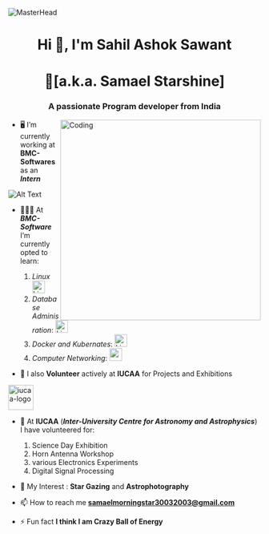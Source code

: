 ![MasterHead](https://miro.medium.com/v2/resize:fit:1358/0*ygaHmPjQnVmEApdT.gif)
<h1 align="center">Hi 👋, I'm Sahil Ashok Sawant</h1>
<h1 align="center">👋[a.k.a. Samael Starshine]</h1>
<h3 align="center">A passionate Program developer from India</h3>
<img align="right" alt="Coding" width="400" src="https://freelancersingh.com/wp-content/uploads/2022/01/4984c0ac41b13002de2873e622efa63c.gif">

- 🖥️ I’m currently working at **BMC-Softwares** as an ***Intern***

![Alt Text](https://upload.wikimedia.org/wikipedia/commons/thumb/d/d3/BMC_Software_logo_%282014%29.svg/100px-BMC_Software_logo_%282014%29.svg.png)

- 🧑🏻‍💻 At ***BMC-Software*** I’m currently opted to learn:
   1. *Linux*   <img src="https://juststickers.in/wp-content/uploads/2016/05/linux-inside-badge.png" alt="Linux Inside Badge" width="25" height="25">
   2. *Database Adminisration*:   <img src="https://w7.pngwing.com/pngs/466/577/png-transparent-database-computer-icons-others-black-symbol-svg.png" alt="Linux Inside Badge" width="25" height="25">
   3. *Docker and Kubernates*:   <img src="https://o.dlf.pt/dfpng/smallpng/313-3134306_docker-logo-svg-hd-png-download.png" alt="Linux Inside Badge" width="25" height="25">
   4. *Computer Networking*:   <img src="https://www.inventicons.com/uploads/iconset/1627/wm/512/computer-network-51.png" width="25" height="25">

- 🎇 I also **Volunteer** actively at **IUCAA** for Projects and Exhibitions

<img src="https://upload.wikimedia.org/wikipedia/commons/thumb/5/51/IUCAA_logo.svg/1200px-IUCAA_logo.svg.png" alt="iucaa-logo" width="50" height="50">
  
- 📡 At **IUCAA** (**_Inter-University Centre for Astronomy and Astrophysics_**) I have volunteered for:
   1. Science Day Exhibition
   2. Horn Antenna Workshop
   3. various Electronics Experiments
   4. Digital Signal Processing
 
- 🔭 My Interest : **Star Gazing** and **Astrophotography**

- 📫 How to reach me **samaelmorningstar30032003@gmail.com**

- ⚡ Fun fact **I think I am Crazy Ball of Energy**



